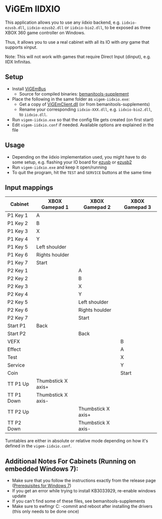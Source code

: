# ViGEm IIDXIO
This application allows you to use any iidxio backend, e.g. `iidxio-ezusb.dll`, `iidxio-ezusb2.dll`
or `iidxio-bio2.dll`, to be exposed as three XBOX 360 game controller on Windows.

Thus, it allows you to use a real cabinet with all its IO with *any* game that supports xinput.

Note: This will not work with games that require Direct Input (dinput), e.g. IIDX Infinitas.

## Setup
* Install [ViGEmBus](https://github.com/ViGEm/ViGEmBus/releases)
  * Source for compiled binaries: [bemanitools-supplement](https://dev.s-ul.eu/djhackers/bemanitools-supplement)
* Place the following in the same folder as `vigem-iidxio.exe`:
  * Get a copy of [ViGEmClient.dll](https://bin.jvnv.net/file/ZgMJK/ViGEmClient.zip) (or from bemanitools-supplements)
  * Rename your corresponding `iidxio-XXX.dll`, e.g. `iidxio-bio2.dll`, to `iidxio.dll`.
* Run `vigem-iidxio.exe` so that the config file gets created (on first start)
* Edit `vigem-iidxio.conf` if needed. Available options are explained in the file

## Usage
* Depending on the iidxio implementation used, you might have to do some setup, e.g. flashing your
IO board for [ezusb](../iidxhook/iidxio-ezusb.md#setup) or
[ezusb2](../iidxhook/iidxio-ezusb2.md#setup)
* Run `vigem-iidxio.exe` and keep it open/running
* To quit the program, hit the `TEST` and `SERVICE` buttons at the same time

## Input mappings
| Cabinet    | XBOX Gamepad 1     | XBOX Gamepad 2     | XBOX Gamepad 3     |
|------------|--------------------|--------------------|--------------------|
| P1 Key 1   | A                  |                    |                    |
| P1 Key 2   | B                  |                    |                    |
| P1 Key 3   | X                  |                    |                    |
| P1 Key 4   | Y                  |                    |                    |
| P1 Key 5   | Left shoulder      |                    |                    |
| P1 Key 6   | Rights houlder     |                    |                    |
| P1 Key 7   | Start              |                    |                    |
| P2 Key 1   |                    | A                  |                    |
| P2 Key 2   |                    | B                  |                    |
| P2 Key 3   |                    | X                  |                    |
| P2 Key 4   |                    | Y                  |                    |
| P2 Key 5   |                    | Left shoulder      |                    |
| P2 Key 6   |                    | Rights houlder     |                    |
| P2 Key 7   |                    | Start              |                    |
| Start P1   | Back               |                    |                    |
| Start P2   |                    | Back               |                    |
| VEFX       |                    |                    | B                  |
| Effect     |                    |                    | A                  |
| Test       |                    |                    | X                  |
| Service    |                    |                    | Y                  |
| Coin       |                    |                    | Start              |
| TT P1 Up   | Thumbstick X axis+ |                    |                    |
| TT P1 Down | Thumbstick X axis- |                    |                    |
| TT P2 Up   |                    | Thumbstick X axis+ |                    |
| TT P2 Down |                    | Thumbstick X axis- |                    |

Turntables are either in absolute or relative mode depending on how it's defined in the
`vigem-iidxio.conf`.

## Additional Notes For Cabinets (Running on embedded Windows 7):
* Make sure that you follow the instructions exactly from the release page
([Prerequisites for Windows 7](https://github.com/ViGEm/ViGEmBus/wiki/Prerequisites-for-Windows-7))
* If you get an error while trying to install KB3033929, re-enable windows update
* If you can't find some of these files, see bemanitools-supplements
* Make sure to ewfmgr C: -commit and reboot after installing the drivers (this only needs to be done once)
